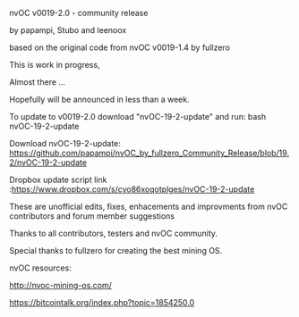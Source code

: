 nvOC v0019-2.0 - community release

by papampi, Stubo and leenoox

based on the original code from nvOC v0019-1.4 by fullzero


This is work in progress, 

Almost there ... 

Hopefully will be announced in less than a week.



To update to v0019-2.0 download "nvOC-19-2-update" and run: 
bash nvOC-19-2-update

Download nvOC-19-2-update: https://github.com/papampi/nvOC_by_fullzero_Community_Release/blob/19.2/nvOC-19-2-update

Dropbox update script link :https://www.dropbox.com/s/cyo86xoqotplges/nvOC-19-2-update

These are unofficial edits, fixes, enhacements and improvments from nvOC contributors and forum member suggestions


Thanks to all contributors, testers and nvOC community.

Special thanks to fullzero for creating the best mining OS.


nvOC resources:

http://nvoc-mining-os.com/

https://bitcointalk.org/index.php?topic=1854250.0


